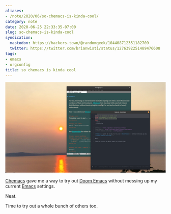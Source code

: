 ```yaml
---
aliases:
- /note/2020/06/so-chemacs-is-kinda-cool/
category: note
date: 2020-06-25 22:33:35-07:00
slug: so-chemacs-is-kinda-cool
syndication:
  mastodon: https://hackers.town/@randomgeek/104408712351182709
  twitter: https://twitter.com/brianwisti/status/1276392251489476608
tags:
- emacs
- orgconfig
title: so chemacs is kinda cool
---
```


![attachments/img/2020/cover-2020-06-25.png](../../../attachments/img/2020/cover-2020-06-25.png)

[Chemacs](https://github.com/plexus/chemacs) gave me a way to try out [Doom Emacs](https://github.com/hlissner/doom-emacs) without messing up my current [Emacs](../../../card/Emacs.md) settings.

Neat.

Time to try out a whole bunch of others too.
